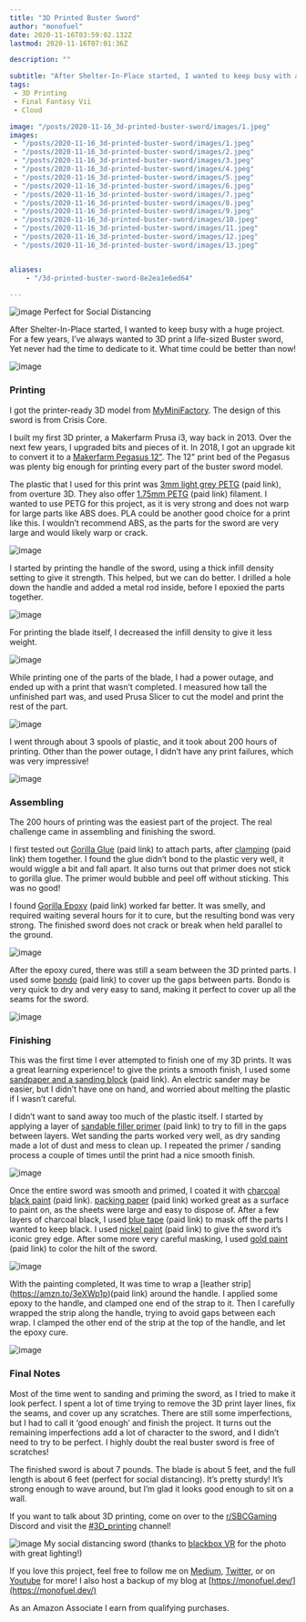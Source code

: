 ```yaml
---
title: "3D Printed Buster Sword"
author: "monofuel"
date: 2020-11-16T03:59:02.132Z
lastmod: 2020-11-16T07:01:36Z

description: ""

subtitle: "After Shelter-In-Place started, I wanted to keep busy with a huge project. For a few years, I’ve always wanted to 3D print a life-sized…"
tags:
 - 3D Printing
 - Final Fantasy Vii
 - Cloud

image: "/posts/2020-11-16_3d-printed-buster-sword/images/1.jpeg" 
images:
 - "/posts/2020-11-16_3d-printed-buster-sword/images/1.jpeg"
 - "/posts/2020-11-16_3d-printed-buster-sword/images/2.jpeg"
 - "/posts/2020-11-16_3d-printed-buster-sword/images/3.jpeg"
 - "/posts/2020-11-16_3d-printed-buster-sword/images/4.jpeg"
 - "/posts/2020-11-16_3d-printed-buster-sword/images/5.jpeg"
 - "/posts/2020-11-16_3d-printed-buster-sword/images/6.jpeg"
 - "/posts/2020-11-16_3d-printed-buster-sword/images/7.jpeg"
 - "/posts/2020-11-16_3d-printed-buster-sword/images/8.jpeg"
 - "/posts/2020-11-16_3d-printed-buster-sword/images/9.jpeg"
 - "/posts/2020-11-16_3d-printed-buster-sword/images/10.jpeg"
 - "/posts/2020-11-16_3d-printed-buster-sword/images/11.jpeg"
 - "/posts/2020-11-16_3d-printed-buster-sword/images/12.jpeg"
 - "/posts/2020-11-16_3d-printed-buster-sword/images/13.jpeg"


aliases:
    - "/3d-printed-buster-sword-8e2ea1e6ed64"

---
```


![image](/posts/2020-11-16_3d-printed-buster-sword/images/1.jpeg#layoutTextWidth)
Perfect for Social Distancing

After Shelter-In-Place started, I wanted to keep busy with a huge project. For a few years, I’ve always wanted to 3D print a life-sized Buster sword, Yet never had the time to dedicate to it. What time could be better than now!

![image](/posts/2020-11-16_3d-printed-buster-sword/images/2.jpeg#layoutTextWidth)


### Printing

I got the printer-ready 3D model from [MyMiniFactory](https://www.myminifactory.com/object/3d-print-buster-sword-full-scale-3155). The design of this sword is from Crisis Core.

I built my first 3D printer, a Makerfarm Prusa i3, way back in 2013. Over the next few years, I upgraded bits and pieces of it. In 2018, I got an upgrade kit to convert it to a [Makerfarm Pegasus 12&#34;](https://www.makerfarm.com/index.php/12-pegasus-kit.html). The 12&#34; print bed of the Pegasus was plenty big enough for printing every part of the buster sword model.

The plastic that I used for this print was [3mm light grey PETG](https://amzn.to/36yynqf) (paid link), from overture 3D. They also offer [1.75mm PETG](https://amzn.to/3nnhB4a) (paid link) filament. I wanted to use PETG for this project, as it is very strong and does not warp for large parts like ABS does. PLA could be another good choice for a print like this. I wouldn’t recommend ABS, as the parts for the sword are very large and would likely warp or crack.

![image](/posts/2020-11-16_3d-printed-buster-sword/images/3.jpeg#layoutTextWidth)


I started by printing the handle of the sword, using a thick infill density setting to give it strength. This helped, but we can do better. I drilled a hole down the handle and added a metal rod inside, before I epoxied the parts together.

![image](/posts/2020-11-16_3d-printed-buster-sword/images/4.jpeg#layoutTextWidth)


For printing the blade itself, I decreased the infill density to give it less weight.

![image](/posts/2020-11-16_3d-printed-buster-sword/images/5.jpeg#layoutTextWidth)


While printing one of the parts of the blade, I had a power outage, and ended up with a print that wasn’t completed. I measured how tall the unfinished part was, and used Prusa Slicer to cut the model and print the rest of the part.

![image](/posts/2020-11-16_3d-printed-buster-sword/images/6.jpeg#layoutTextWidth)


I went through about 3 spools of plastic, and it took about 200 hours of printing. Other than the power outage, I didn’t have any print failures, which was very impressive!

![image](/posts/2020-11-16_3d-printed-buster-sword/images/7.jpeg#layoutTextWidth)


### Assembling

The 200 hours of printing was the easiest part of the project. The real challenge came in assembling and finishing the sword.

I first tested out [Gorilla Glue](https://amzn.to/32IpsBv) (paid link) to attach parts, after [clamping](https://amzn.to/3ntpq8x) (paid link) them together. I found the glue didn’t bond to the plastic very well, it would wiggle a bit and fall apart. It also turns out that primer does not stick to gorilla glue. The primer would bubble and peel off without sticking. This was no good!

I found [Gorilla Epoxy](https://amzn.to/35rB2m2) (paid link) worked far better. It was smelly, and required waiting several hours for it to cure, but the resulting bond was very strong. The finished sword does not crack or break when held parallel to the ground.

![image](/posts/2020-11-16_3d-printed-buster-sword/images/8.jpeg#layoutTextWidth)


After the epoxy cured, there was still a seam between the 3D printed parts. I used some [bondo](https://amzn.to/3lu9Okx) (paid link) to cover up the gaps between parts. Bondo is very quick to dry and very easy to sand, making it perfect to cover up all the seams for the sword.

![image](/posts/2020-11-16_3d-printed-buster-sword/images/9.jpeg#layoutTextWidth)


### Finishing

This was the first time I ever attempted to finish one of my 3D prints. It was a great learning experience! to give the prints a smooth finish, I used some [sandpaper and a sanding block](https://amzn.to/3nnc7Gn) (paid link). An electric sander may be easier, but I didn’t have one on hand, and worried about melting the plastic if I wasn’t careful.

I didn’t want to sand away too much of the plastic itself. I started by applying a layer of [sandable filler primer](https://amzn.to/3eVId9p) (paid link) to try to fill in the gaps between layers. Wet sanding the parts worked very well, as dry sanding made a lot of dust and mess to clean up. I repeated the primer / sanding process a couple of times until the print had a nice smooth finish.

![image](/posts/2020-11-16_3d-printed-buster-sword/images/10.jpeg#layoutTextWidth)


Once the entire sword was smooth and primed, I coated it with [charcoal black paint](https://amzn.to/3eZURE4) (paid link). [packing paper](https://amzn.to/3puOYUj) (paid link) worked great as a surface to paint on, as the sheets were large and easy to dispose of. After a few layers of charcoal black, I used [blue tape](https://amzn.to/3ptQx56) (paid link) to mask off the parts I wanted to keep black. I used [nickel paint](https://amzn.to/2IC1BMi) (paid link) to give the sword it’s iconic grey edge. After some more very careful masking, I used [gold paint](https://amzn.to/32IpeKw) (paid link) to color the hilt of the sword.

![image](/posts/2020-11-16_3d-printed-buster-sword/images/11.jpeg#layoutTextWidth)


With the painting completed, It was time to wrap a [leather strip] (https://amzn.to/3eXWp1p)(paid link) around the handle. I applied some epoxy to the handle, and clamped one end of the strap to it. Then I carefully wrapped the strip along the handle, trying to avoid gaps between each wrap. I clamped the other end of the strip at the top of the handle, and let the epoxy cure.

![image](/posts/2020-11-16_3d-printed-buster-sword/images/12.jpeg#layoutTextWidth)


### Final Notes

Most of the time went to sanding and priming the sword, as I tried to make it look perfect. I spent a lot of time trying to remove the 3D print layer lines, fix the seams, and cover up any scratches. There are still some imperfections, but I had to call it ‘good enough’ and finish the project. It turns out the remaining imperfections add a lot of character to the sword, and I didn’t need to try to be perfect. I highly doubt the real buster sword is free of scratches!

The finished sword is about 7 pounds. The blade is about 5 feet, and the full length is about 6 feet (perfect for social distancing). It’s pretty sturdy! It’s strong enough to wave around, but I’m glad it looks good enough to sit on a wall.

If you want to talk about 3D printing, come on over to the [r/SBCGaming](https://www.reddit.com/r/SBCGaming/) Discord and visit the [#3D_printing](https://discord.gg/mYFqkzbzp2) channel!

![image](/posts/2020-11-16_3d-printed-buster-sword/images/13.jpeg#layoutTextWidth)
My social distancing sword (thanks to [blackbox VR](https://www.blackbox-vr.com/) for the photo with great lighting!)



If you love this project, feel free to follow me on [Medium](https://medium.com/@monofuel34089), [Twitter](https://twitter.com/monofuel34089), or on [Youtube](https://www.youtube.com/user/monofuel) for more! I also host a backup of my blog at [https://monofuel.dev/](https://monofuel.dev/)

As an Amazon Associate I earn from qualifying purchases.

